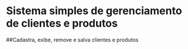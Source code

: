 # Sistema simples de gerenciamento de clientes e produtos

##Cadastra, exibe, remove e salva clientes e produtos


